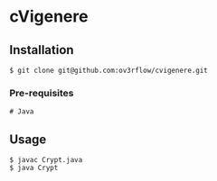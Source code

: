 cVigenere
==================

## Installation

```
$ git clone git@github.com:ov3rflow/cvigenere.git
```
### Pre-requisites

    # Java 
   

## Usage

```
$ javac Crypt.java
$ java Crypt
```
